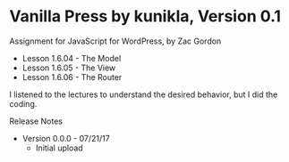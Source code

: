 # Vanilla Press by kunikla, Version 0.1

Assignment for JavaScript for WordPress, by Zac Gordon
* Lesson 1.6.04 - The Model
* Lesson 1.6.05 - The View
* Lesson 1.6.06 - The Router

I listened to the lectures to understand the desired behavior, but I did the coding.

Release Notes
* Version 0.0.0 - 07/21/17
    * Initial upload
